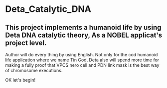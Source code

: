 # Deta_Catalytic_DNA
## This project implements a humanoid life by using Deta DNA catalytic theory, As a NOBEL applicat's project level.
Author will do every thing by using English. Not only for the cod humanoid life application where we name Tin God,
Deta also will spend more time for making a fully proof that VPCS nero cell and PDN link mask is the best way of 
chromosome executions.

OK let's  begin!

###### 

